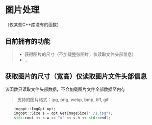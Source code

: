 <!--
 * @Author: amdone
 * @Date: 2022-04-12 11:57:24
 * @LastEditors: amdone
 * @LastEditTime: 2022-04-14 14:42:57
 * @FilePath: \ImageOpt\README.md
 * @Description: 
 * 
 * Copyright (c) 2022 by amdone, All Rights Reserved. 
-->
# 图片处理
（仅某些C++库没有的函数）

## 目前拥有的功能

>- 获得图片的尺寸（不加载整张图片，仅读取文件头部信息）
>- ...

## 获取图片的尺寸（宽高）仅读取图片文件头部信息
该函数只读取文件头部数据，不会加载图片文件全部数据至内存

> 支持的图片格式：jpg, png, webp, bmp, tiff, gif
```cpp
    imgopt::ImgOpt opt;
    imgopt::Size s = opt.GetImageSize("./1.jpg");
    std::cout << s.w << "x" << s.h << std::endl;
```


